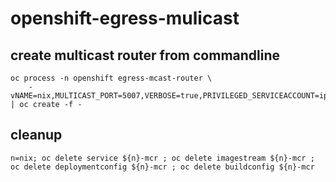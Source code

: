 # openshift-egress-mulicast


create multicast router from commandline
----------------------------------------

    oc process -n openshift egress-mcast-router \
        -vNAME=nix,MULTICAST_PORT=5007,VERBOSE=true,PRIVILEGED_SERVICEACCOUNT=ipfailover | oc create -f -


cleanup
-------

    n=nix; oc delete service ${n}-mcr ; oc delete imagestream ${n}-mcr ; oc delete deploymentconfig ${n}-mcr ; oc delete buildconfig ${n}-mcr
